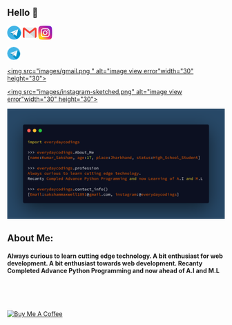 ## Hello 🙏
[![](images/telegram(1).png)](https://www.instagram.com/everydaycodings)
![](images/gmail.png)
[![](images/instagram-sketched.png)](https://t.me/ayushkumar_25)
<p><a href="https://t.me/everydaycodings1" target="_black"><img src="images/telegram.png " alt="image view error"width="30" height="30"></a>

<a href="sakshammaxwell1891@gmail.com" target="_black"><img src="images/gmail.png " alt="image view error"width="30" height="30"> </a>

<a href="https://instagram.com/everydaycodings" target="_black"><img src="images/instagram-sketched.png" alt="image view error"width="30" height="30"></a>

![](https://github.com/everydaycodings/everydaycodings/blob/master/aboutMe.png)

## About Me:
#### Always curious to learn cutting edge technology. A bit enthusiast for web development. A bit enthusiast towards web development. Recanty Completed Advance Python Programming and now ahead of A.I and M.L
<br> <br> <br>  

<a href="https://www.buymeacoffee.com/everydaycodings" target="_blank"><img src="https://cdn.buymeacoffee.com/buttons/lato-orange.png" alt="Buy Me A Coffee" style="height: 51px !important;width: 80px !important;" ></a>
